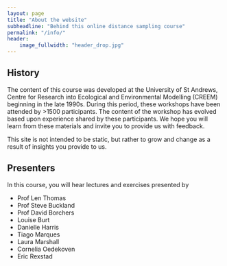 ```yaml
---
layout: page
title: "About the website"
subheadline: "Behind this online distance sampling course"
permalink: "/info/"
header:
    image_fullwidth: "header_drop.jpg"
---
```



## History

The content of this course was developed at the University of St Andrews, Centre for Research into Ecological and Environmental Modelling (CREEM) beginning in the late 1990s.  During this period, these workshops have been attended by >1500 participants.  The content of the workshop has evolved based upon experience shared by these participants.  We hope you will learn from these materials and invite you to provide us with feedback.  

This site is not intended to be static, but rather to grow and change as a result of insights you provide to us.

## Presenters

In this course, you will hear lectures and exercises presented by

* Prof Len Thomas
* Prof Steve Buckland
* Prof David Borchers
* Louise Burt
* Danielle Harris
* Tiago Marques
* Laura Marshall
* Cornelia Oedekoven
* Eric Rexstad